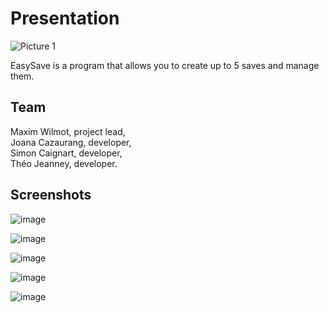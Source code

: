 
# Presentation

![Picture 1](https://user-images.githubusercontent.com/44498056/128493527-40930fb9-9457-40e9-aa36-3a24b95e02a8.png)

EasySave is a program that allows you to create up to 5 saves and manage them.<br />

## Team
Maxim Wilmot, project lead,<br />
Joana Cazaurang, developer,<br />
Simon Caignart, developer,<br />
Théo Jeanney, developer.

## Screenshots

![image](https://user-images.githubusercontent.com/44498056/128493062-c1dbc9af-e8ed-4b91-9994-fb9f66bf11ca.png)

![image](https://user-images.githubusercontent.com/44498056/128493039-0be00d33-7f1a-4653-a75d-a0e31d4ef8e8.png)

![image](https://user-images.githubusercontent.com/44498056/128493014-67f2bb2c-fead-4760-8857-d26bdea8317d.png)

![image](https://user-images.githubusercontent.com/44498056/128492989-a813d1d8-cbd7-4eb6-84fc-4916da457460.png)

![image](https://user-images.githubusercontent.com/44498056/128492953-f3ec4b3d-682e-400c-91a7-bb66aad6498b.png)
